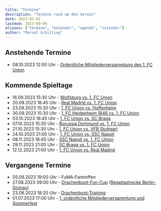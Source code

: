 ```yaml
---
title: "Termine"
description: "Termine rund um den Verein"
date: 2023-07-01
lastmod: 2023-09-06
aliases: ["termine", "kalender", "agenda", "calendar"]
author: "Marcel Schilling"
---
```


## Anstehende Termine

* 08.10.2023 12:00 Uhr - [Ordentliche Mitgliederversammlung des 1. FC
                         Union][mv23fcu]


## Kommende Spieltage

* 16.09.2023 15:30 Uhr - [Wolfsburg vs. 1. FC Union][vfl_fcu]
* 20.09.2023 18:45 Uhr - [Real Madrid vs. 1. FC Union][rmad_fcu]
* 23.09.2023 15:30 Uhr - [1. FC Union vs. Hoffenheim][fcu_tsg]
* 30.09.2023 15:30 Uhr - [1. FC Heidenheim 1846 vs. 1. FC
                         Union][fch_fcu]
* 03.10.2023 18:45 Uhr - [1. FC Union vs. SC Braga][fcu_braga]
* 07.10.2023 15:30 Uhr - [Borussia Dortmund vs. 1. FC Union][bvb_fcu]
* 21.10.2023 15:30 Uhr - [1. FC Union vs. VFB Stuttgart][fcu_vfb]
* 24.10.2023 21:00 Uhr - [1. FC Union vs. SSC Napoli][fcu_napoli]
* 08.11.2023 18:45 Uhr - [SSC Napoli vs. 1. FC Union][napoli_fcu]
* 29.11.2023 21:00 Uhr - [SC Braga vs. 1. FC Union][braga_fcu]
* 12.12.2023 21:00 Uhr - [1. FC Union vs. Real Madrid][fcu_rmad]


## Vergangene Termine

* 05.09.2023 19:00 Uhr - FuMA-Fantreffen
* 27.08.2023 09:00 Uhr - [Drachenboot-Fun-Cup][report_dbfc23]
                         ([Regattastrecke
                         Berlin-Grünau][osm_regattastrecke])
* 23.08.2023 18:20 Uhr - [Drachenboot-Training][report_dbfc23]
* 01.07.2023 17:00 Uhr - [1. ordentliche Mitgliederversammlung und
                         Sommerfest][report_mv1]



[mv23fcu]: https://www.fc-union-berlin.de/de/union-live/news/verein/Ordentliche-Mitgliederversammlung-am-08-10-2023-3198l/ "News-Artikel zur MV 2023 des 1. FCU"
[osm_regattastrecke]: https://www.openstreetmap.org/way/421306013 "OpenStreetMap-Link zur Regattastrecke Berlin-Grünau"
[report_dbfc23]: /reports/2023/08/30/dbfc23 "Einladung zum Drachenboot-Fun-Cup 2023"
[report_mv1]: /reports/2023/07/07/mv1 "Bericht von der 1. MV (und anschließendem Sommerfest)"

[fcu_rmad]: https://www.fc-union-berlin.de/de/union-live/news/profis/Union-startet-auswaerts-bei-Real-Madrid-20910l "News-Artikel zu den Cl Gruppenspielen beim 1. FCU"
[braga_fcu]: https://www.fc-union-berlin.de/de/union-live/news/profis/Union-startet-auswaerts-bei-Real-Madrid-20910l "News-Artikel zu den Cl Gruppenspielen beim 1. FCU"
[napoli_fcu]: https://www.fc-union-berlin.de/de/union-live/news/profis/Union-startet-auswaerts-bei-Real-Madrid-20910l "News-Artikel zu den Cl Gruppenspielen beim 1. FCU"
[fcu_napoli]: https://www.fc-union-berlin.de/de/union-live/news/profis/Union-startet-auswaerts-bei-Real-Madrid-20910l "News-Artikel zu den Cl Gruppenspielen beim 1. FCU"
[fcu_vfb]: https://www.fc-union-berlin.de/de/fussball/profis/spielplan/detail/-1-FC-Union-Berlin-VfB-Stuttgart-17231b/ "Spiel FCU - VfB beim 1. FCU"
[bvb_fcu]: https://www.fc-union-berlin.de/de/fussball/profis/spielplan/detail/Borussia-Dortmund-1-FC-Union-Berlin--17221M/ "Spiel BVB - FCU beim 1. FCU"
[fcu_braga]: https://www.fc-union-berlin.de/de/union-live/news/profis/Union-startet-auswaerts-bei-Real-Madrid-20910l "News-Artikel zu den Cl Gruppenspielen beim 1. FCU"
[fch_fcu]: https://www.fc-union-berlin.de/de/fussball/profis/spielplan/detail/1-FC-Heidenheim-1846-1-FC-Union-Berlin--17211B/ "Spiel FCH - FCU beim 1. FCU"
[fcu_tsg]: https://www.fc-union-berlin.de/de/fussball/profis/spielplan/detail/-1-FC-Union-Berlin-TSG-Hoffenheim-17202u/ "Spiel FCU - TSG beim 1. FCU"
[rmad_fcu]: https://www.fc-union-berlin.de/de/union-live/news/profis/Union-startet-auswaerts-bei-Real-Madrid-20910l "News-Artikel zu den Cl Gruppenspielen beim 1. FCU"
[vfl_fcu]: https://www.fc-union-berlin.de/de/fussball/profis/spielplan/detail/VfL-Wolfsburg-1-FC-Union-Berlin--17201g/ "Spiel VfL - FCU beim 1. FCU"
